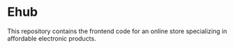 # Ehub
This repository contains the frontend code for an online store specializing in affordable electronic products.
